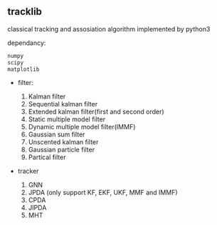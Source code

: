 ## tracklib

classical tracking and assosiation algorithm implemented by python3

dependancy:

```python
numpy
scipy
matplotlib
```

- filter:
    1. Kalman filter
    2. Sequential kalman filter
    3. Extended kalman filter(first and second order)
    4. Static multiple model filter
    5. Dynamic multiple model filter(IMMF)
    5. Gaussian sum filter
    6. Unscented kalman filter
    7. Gaussian particle filter
    8. Partical filter

- tracker
    1. GNN
    2. JPDA (only support KF, EKF, UKF, MMF and IMMF)
    3. CPDA
    4. JIPDA
    5. MHT
